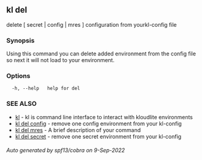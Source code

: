 ## kl del

delete [ secret | config | mres ] configuration from yourkl-config file

### Synopsis

Using this command you can delete added environment from the config file so next it will not load to your environment.

### Options

```
  -h, --help   help for del
```

### SEE ALSO

* [kl](kl.md)	 - kl is command line interface to interact with kloudlite environments
* [kl del config](kl_del_config.md)	 - remove one config environment from your kl-config
* [kl del mres](kl_del_mres.md)	 - A brief description of your command
* [kl del secret](kl_del_secret.md)	 - remove one secret environment from your kl-config

###### Auto generated by spf13/cobra on 9-Sep-2022
